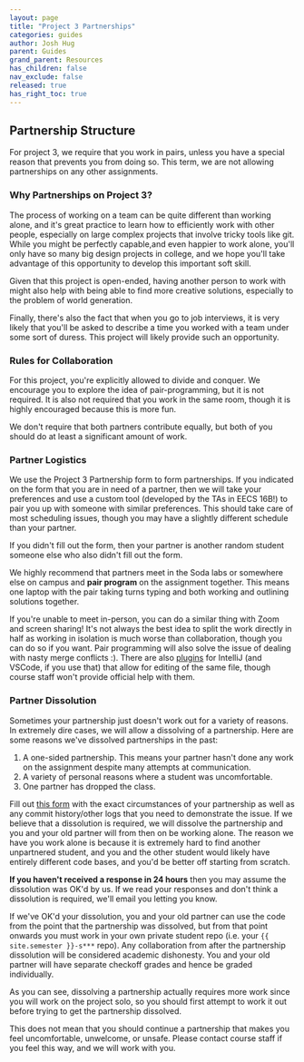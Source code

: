 ```yaml
---
layout: page
title: "Project 3 Partnerships"
categories: guides
author: Josh Hug
parent: Guides
grand_parent: Resources
has_children: false
nav_exclude: false
released: true
has_right_toc: true
---
```



## Partnership Structure

For project 3, we require that you work in pairs, unless you have a special
reason that prevents you from doing so. This term, we are not allowing
partnerships on any other assignments.

### Why Partnerships on Project 3?

The process of working on a team can be quite different than working alone, and
it's great practice to learn how to efficiently work with other people,
especially on large complex projects that involve tricky tools like git. While
you might be perfectly capable,and even happier to work alone, you'll only have
so many big design projects in college, and we hope you'll take advantage of
this opportunity to develop this important soft skill.

Given that this project is open-ended, having another person to work with might
also help with being able to find more creative solutions, especially to the
problem of world generation.

Finally, there's also the fact that when you go to job interviews, it is very
likely that you'll be asked to describe a time you worked with a team under
some sort of duress. This project will likely provide such an opportunity.

### Rules for Collaboration

For this project, you're explicitly allowed to divide and conquer. We encourage
you to explore the idea of pair-programming, but it is not required. It is also
not required that you work in the same room, though it is highly encouraged
because this is more fun.

We don't require that both partners contribute equally, but both of you should
do at least a significant amount of work.

### Partner Logistics

We use the Project 3 Partnership form to form partnerships. If you indicated on
the form that you are in need of a partner, then we will take your preferences
and use a custom tool (developed by the TAs in EECS 16B!) to pair you up with
someone with similar preferences. This should take care of most scheduling
issues, though you may have a slightly different schedule than your partner.

If you didn't fill out the form, then your partner is another random student
someone else who also didn't fill out the form.

We highly recommend that partners meet in the Soda labs or somewhere else on
campus and **pair program** on the assignment together. This means one laptop
with the pair taking turns typing and both working and outlining solutions
together.

If you're unable to meet in-person, you can do a similar thing with Zoom and
screen sharing! It's not always the best idea to split the work directly in
half as working in isolation is much worse than collaboration, though you can
do so if you want. Pair programming will also solve the issue of dealing with
nasty merge conflicts :). There are also
[plugins](https://www.jetbrains.com/help/idea/code-with-me.html) for IntelliJ
(and VSCode, if you use that) that allow for editing of the same file, though
course staff won't provide official help with them.

### Partner Dissolution

Sometimes your partnership just doesn't work out for a variety of reasons. In
extremely dire cases, we will allow a dissolving of a partnership. Here are
some reasons we've dissolved partnerships in the past:

1.  A one-sided partnership. This means your partner hasn't done any work on
    the assignment despite many attempts at communication.
2.  A variety of personal reasons where a student was uncomfortable.
3.  One partner has dropped the class.

Fill out [this form](https://forms.gle/VWrfcYeST7etriyGA) with the exact
circumstances of your partnership as well as any commit history/other logs that
you need to demonstrate the issue. If we believe that a dissolution is
required, we will dissolve the partnership and you and your old partner will
from then on be working alone. The reason we have you work alone is because it
is extremely hard to find another unpartnered student, and you and the other
student would likely have entirely different code bases, and you'd be better
off starting from scratch.

**If you haven't received a response in 24 hours** then you may assume the
dissolution was OK'd by us. If we read your responses and don't think a
dissolution is required, we'll email you letting you know.

If we've OK'd your dissolution, you and your old partner can use the code from
the point that the partnership was dissolved, but from that point onwards you
must work in your own private student repo (i.e. your `{{ site.semester }}-s***` repo). Any
collaboration from after the partnership dissolution will be considered
academic dishonesty. You and your old partner will have separate checkoff
grades and hence be graded individually.

As you can see, dissolving a partnership actually requires more work since you
will work on the project solo, so you should first attempt to work it out
before trying to get the partnership dissolved.

This does not mean that you should continue a partnership that makes you feel
uncomfortable, unwelcome, or unsafe. Please contact course staff if you feel
this way, and we will work with you.
